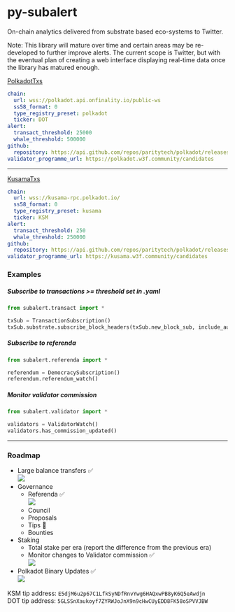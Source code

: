 # py-subalert

On-chain analytics delivered from substrate based eco-systems to Twitter.  

Note: This library will mature over time and certain areas may be re-developed to further improve alerts. The current scope is Twitter, but with the eventual plan of creating a web interface displaying real-time data once the library has matured enough.

[PolkadotTxs](https://twitter.com/PolkadotTxs) 
```yaml 
chain:
  url: wss://polkadot.api.onfinality.io/public-ws
  ss58_format: 0
  type_registry_preset: polkadot
  ticker: DOT
alert:
  transact_threshold: 25000
  whale_threshold: 500000
github:
  repository: https://api.github.com/repos/paritytech/polkadot/releases/latest
validator_programme_url: https://polkadot.w3f.community/candidates
```
---

[KusamaTxs](https://twitter.com/KusamaTxs)
```yaml
chain:
  url: wss://kusama-rpc.polkadot.io/
  ss58_format: 0
  type_registry_preset: kusama
  ticker: KSM
alert:
  transact_threshold: 250
  whale_threshold: 250000
github:
  repository: https://api.github.com/repos/paritytech/polkadot/releases/latest
validator_programme_url: https://kusama.w3f.community/candidates
```

### Examples

##### Subscribe to transactions >= threshold set in .yaml
```python
from subalert.transact import *

txSub = TransactionSubscription()
txSub.substrate.subscribe_block_headers(txSub.new_block_sub, include_author=True)
```

##### Subscribe to referenda
```python 
from subalert.referenda import *

referendum = DemocracySubscription()
referendum.referendum_watch()
```

##### Monitor validator commission
```python
from subalert.validator import *

validators = ValidatorWatch()
validators.has_commission_updated()
```

---

### Roadmap  
- Large balance transfers ✅  
![](https://i.imgur.com/UK79bb8.png)
- Governance  
    - Referenda ✅   
    ![](https://i.imgur.com/7wdmhyg.png)
    - Council
    - Proposals 
    - Tips 🔄
    - Bounties
- Staking
    - Total stake per era (report the difference from the previous era)
    - Monitor changes to Validator commission ✅  
    ![](https://i.imgur.com/JY67kkv.png)
- Polkadot Binary Updates ✅  
![](https://i.imgur.com/lOVP4D5.png)



KSM tip address: `E5djM6u2p67C1LfkSyNDfRnvYwg6HAQxwPB8yK6Q5eAwdjn`  
DOT tip address: `5GLSSnXaukoyf7ZYRWJoJnX9n9cHwCUyEDD8FK58oSPVVJBW`
